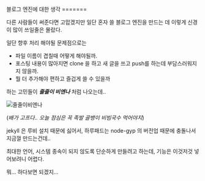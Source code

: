 ﻿<markdown>
블로그 엔진에 대한 생각
=======

다른 사람들이 써준다면 고맙겠지만 일단 혼자 쓸 블로그 엔진을 만드는 데 이렇게 신경이 많이 쓰일줄은 몰랐다.

일단 향후 처리 해야될 문제점으로는
 - 파일 이름이 겹칠때 어떻게 해야될까.
 - 포스팅 내용이 많아지면 clone 을 하고 새 글을 쓰고 push를 하는데 부담스러워지지 않을까.
 - 뭘 더 추가해야 편하고 즐겁게 쓸 수 있을까
 
하는 고민들이 ___줄줄이 비엔나___ 처럼 나오는데..

![줄줄이비엔나](http://www.w-market.co.kr/data/file/world_popular/3695991576_8c58c1d0_68.jpg)

(*배가 고프다.. 오늘 점심은 꼭 족발 골뱅이 비빔국수 먹어야지*)

jekyll 은 루비 설치 때문에 싫어서, 하루패드는 node-gyp 의 버전업 때문에 충돌나서 지금껄 만드는건데..

최대한 언어, 시스템 종속이 되지 않도록 단순하게 만들려고 하는데, 기능은 이것저것 넣어보려니 어렵다.

뭐... 하다보면 되겠지...


</markdown>